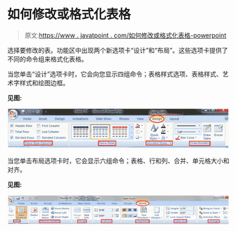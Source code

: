 # 如何修改或格式化表格

> 原文:[https://www . javatpoint . com/如何修改或格式化表格-powerpoint](https://www.javatpoint.com/how-to-modify-or-format-table-powerpoint)

选择要修改的表。功能区中出现两个新选项卡“设计”和“布局”。这些选项卡提供了不同的命令组来格式化表格。

当您单击“设计”选项卡时，它会向您显示四组命令；表格样式选项、表格样式、艺术字样式和绘图边框。

**见图:**

![MSpowerpoint How to modify or format table 1](img/f72c7e0e1012573e441e4dfa2039ed40.png)

当您单击布局选项卡时，它会显示六组命令；表格、行和列、合并、单元格大小和对齐。

**见图:**

![MSpowerpoint How to modify or format table 2](img/b9637fc6a86a36dc368261eae2c812b9.png)